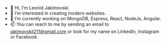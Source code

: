 - 👋 Hi, I’m Leonid Jakimovski.
- 👀 I’m interested in creating modern websites.
- 🌱 I’m currently working on MongoDB, Express, React, NodeJs, Angular.
- 📫 You can reach to me by sending an email to jakimovskil211@gmail.com or look for my name on LinkedIn, Instagram or Facebook.
